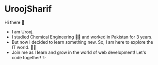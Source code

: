 # UroojSharif
Hi there :wave: <br>
- I am Urooj. <br>
- I studied Chemical Engineering :woman_student: and worked in Pakistan for 3 years. <br>
- But now I decided to learn something new. So, I am here to explore the IT world. :woman_technologist: <br>
- Join me as I learn and grow in the world of web development! Let's code together! :sparkles:
